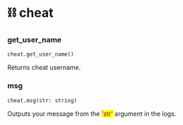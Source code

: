 # ⛓ cheat

### get_user_name

`cheat.get_user_name()`

Returns cheat username.

### msg

`cheat.msg(str: string)`

Outputs your message from the <mark style="color:purple;">'str'</mark> argument in the logs.
